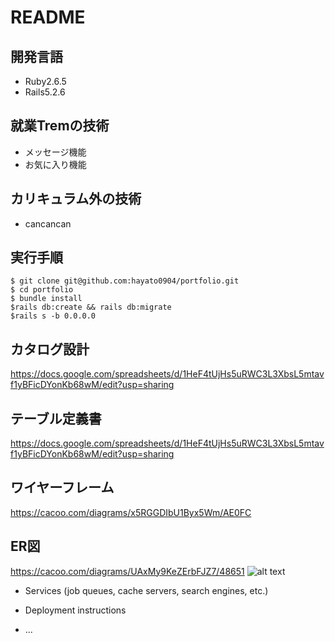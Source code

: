 # README
## 開発言語

* Ruby2.6.5
* Rails5.2.6
## 就業Tremの技術

* メッセージ機能
* お気に入り機能
## カリキュラム外の技術

* cancancan
## 実行手順

```
$ git clone git@github.com:hayato0904/portfolio.git
$ cd portfolio
$ bundle install
$rails db:create && rails db:migrate
$rails s -b 0.0.0.0
```
## カタログ設計
https://docs.google.com/spreadsheets/d/1HeF4tUjHs5uRWC3L3XbsL5mtavf1yBFicDYonKb68wM/edit?usp=sharing

## テーブル定義書
https://docs.google.com/spreadsheets/d/1HeF4tUjHs5uRWC3L3XbsL5mtavf1yBFicDYonKb68wM/edit?usp=sharing

## ワイヤーフレーム
https://cacoo.com/diagrams/x5RGGDIbU1Byx5Wm/AE0FC

## ER図
https://cacoo.com/diagrams/UAxMy9KeZErbFJZ7/48651
![alt text](ER図.png)


* Services (job queues, cache servers, search engines, etc.)

* Deployment instructions

* ...
